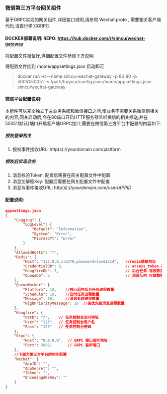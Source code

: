 ﻿### 微信第三方平台网关组件

基于GRPC实现的网关组件,详细接口说明,请参照 Wechat.proto , 需要相关客户端代码,请自行学习GRPC.

#### DOCKER部署说明: REPO: https://hub.docker.com/r/simcu/wechat-gateway

将配置文件准备好,详细配置文件参照下方说明.

将配置文件挂到 /home/appsettings.json 启动即可

> docker run -d --name simcu-wechat-gateway -p 80:80 -p 50051:50051 -v /path/to/your/config.json:/home/appsettings.json simcu/wechat-gateway

#### 微信平台配置说明:
本组件可以完全独立于主业务系统和微信接口之间,使业务不需要关系微信侧相关的内容,网关启动后,会在80端口开启HTTP服务器监听微信的相关推送,并在50051(默认)端口开启客户端GRPC接口,需要在微信第三方平台中配置的内容如下:

##### 授权登录相关
1. 授权事件接收URL: http(s)://yourdomain.com/platform


##### 授权后实现业务
1. 消息校验Token: 配置后需要在网关配置文件中配置
2. 消息加解密Key: 配置后需要在网关配置文件中配置
3. 消息与事件接收URL: http(s)://yourdomain.com/user/$APPID$


#### 配置说明:

````JSON
appsettings.json
{
    "Logging": {
        "LogLevel": {
            "Default": "Information",
            "System": "Error",
            "Microsoft": "Error"
        }
    },
    "AllowedHosts": "*",
    "Redis": {
        "Host": "127.0.0.1:6379,password=love1314",   //redis链接地址
        "CredentialDb": 5,                            // access_token 存放数据库
        "HangfireDb": 5,                              // 后台任务 存放数据库
        "QueueDb": 5                                  // 消息队列 存放数据库
    },
    "QueueWorker": {
        "Platform": 10,    //核心组件后台任务进程数量
        "Schedule": 10,    //定时任务进程数量
        "Message": 10,     //消息处理进程数量
        "HighPriorityMessage": 10  //高优先级消息进程数量
    },
    "Hangfire": {
        "Path": "/",    // 任务控制台访问地址
        "User": "123",  // 任务控制台用户名
        "Pass": "123"   // 任务控制台密码
    },
    "Grpc": {
        "Host": "0.0.0.0",  // GRPC 接口监听地址
        "Port": 50051       // GRPC 监听端口
    },
    //下面为第三方平台的相关配置
    "Wechat": {
        "AppID": "",           
        "AppSecret": "",       
        "Token": "",           
        "EncodingAESKey": ""
    }
}

````

